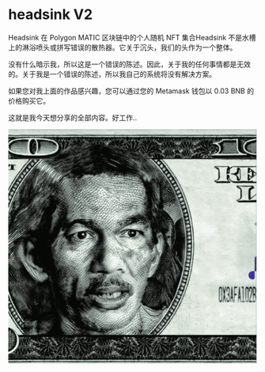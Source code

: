 # headsink V2

Headsink 在 Polygon MATIC 区块链中的个人随机 NFT 集合Headsink 不是水槽上的淋浴喷头或拼写错误的散热器。它关于沉头，我们的头作为一个整体。

没有什么暗示我，所以这是一个错误的陈述。因此，关于我的任何事情都是无效的。关于我是一个错误的陈述，所以我自己的系统将没有解决方案。

如果您对我上面的作品感兴趣，您可以通过您的 Metamask 钱包以 0.03 BNB 的价格购买它。

这就是我今天想分享的全部内容。好工作..

![nft](01.png)
